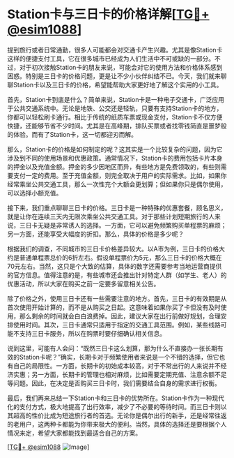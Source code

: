 # Station卡与三日卡的价格详解[[TG💪+ @esim1088](https://t.me/s/esim1088)]

提到旅行或者日常通勤，很多人可能都会对交通卡产生兴趣。尤其是像Station卡这样的便捷支付工具，它在很多城市已经成为人们生活中不可或缺的一部分。不过，对于初次接触Station卡的朋友来说，可能会对它的使用方法和价格体系感到困惑。特别是三日卡的价格问题，更是让不少小伙伴纠结不已。今天，我们就来聊聊Station卡以及三日卡的价格，希望能帮助大家更好地了解这个实用的小工具。

首先，Station卡到底是什么？简单来说，Station卡是一种电子交通卡，广泛应用于公共交通系统中。无论是地铁、公交还是轻轨，只要有支持Station卡的地方，你都可以轻松刷卡通行。相比于传统的纸质车票或现金支付，Station卡不仅方便快捷，还能够节省不少时间。尤其是在高峰期，排队买票或者找零钱简直是噩梦般的体验。而有了Station卡，这一切都迎刃而解。

那么，Station卡的价格是如何制定的呢？这其实是一个比较复杂的问题，因为它涉及到不同的使用场景和优惠政策。通常情况下，Station卡的费用包括卡片本身的押金以及充值金额。押金的多少因地区而异，有些地方是免费领取的，有些则需要支付一定的费用。至于充值金额，则完全取决于用户的实际需求。比如，如果你经常乘坐公共交通工具，那么一次性充个大额会更划算；但如果你只是偶尔使用，可以选择小额充值。

接下来，我们重点聊聊三日卡的价格。三日卡是一种特殊的优惠套餐，顾名思义，就是让你在连续三天内无限次乘坐公共交通工具。对于那些计划短期旅行的人来说，三日卡无疑是非常诱人的选择。一方面，它可以避免频繁购买单程票的麻烦；另一方面，还能享受大幅度的折扣。那么，具体的价格是多少呢？

根据我们的调查，不同城市的三日卡价格差异较大。以A市为例，三日卡的价格大约是普通单程票总价的6折左右。假设单程票价为5元，那么三日卡的价格大概在70元左右。当然，这只是个大致的估算，具体的数字还需要参考当地运营商提供的官方信息。值得注意的是，有些城市还会推出针对特定人群（如学生、老人）的优惠活动，所以大家在购买之前一定要多留意相关公告。

除了价格之外，使用三日卡还有一些需要注意的地方。首先，三日卡的有效期是从首次使用开始计算的，而不是从购买之日起。这意味着如果你买了卡但没有及时使用，那么剩余的时间就会白白浪费掉。因此，建议大家在出行前做好规划，合理安排使用时间。其次，三日卡通常只适用于指定的交通工具范围。例如，某些线路可能不支持三日卡服务，所以在购票时要仔细确认相关信息。

说到这里，可能有人会问：“既然三日卡这么划算，那为什么不直接办一张长期有效的Station卡呢？”确实，长期卡对于频繁使用者来说是一个不错的选择，但它也有自己的局限性。一方面，长期卡的初始成本较高，对于不常出行的人来说并不经济实惠；另一方面，长期卡的管理也相对麻烦，比如需要定期充值、注意余额不足等问题。因此，在决定是否购买三日卡时，我们需要结合自身的需求进行权衡。

最后，我们再来总结一下Station卡和三日卡的优势所在。Station卡作为一种现代化的支付方式，极大地提高了出行效率，减少了不必要的等待时间。而三日卡则以其超高的性价比成为短途旅行者的首选。无论你是偶尔出行的新手，还是经常往返的老用户，这两种卡都能为你带来极大的便利。当然，具体的选择还是要根据个人情况来定，希望大家都能找到最适合自己的方案。

[[TG💪+ @esim1088](https://t.me/s/esim1088) ![Image](https://i.postimg.cc/4NQfJmqS/Snipaste-2025-05-13-00-14-12.png)]
